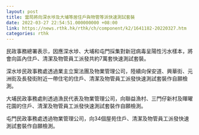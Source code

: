 ```yaml
---
layout: post
title: 當局將向深水埗及大埔等居住戶與物管等派快速測試套裝
date: 2022-03-27 22:54:51.000000000 +08:00
link: https://news.rthk.hk/rthk/ch/component/k2/1641182-20220327.htm
categories: rthk
---
```


民政事務總署表示，因應深水埗、大埔和屯門採集對新冠病毒呈陽性污水樣本，將會向區內住戶、清潔及物管員工派發共約7萬套快速測試套裝。

深水埗民政事務處透過業主立案法團及物業管理公司，陸續向保安道、興華街、元洲街及長發街附近一帶住宅的住戶、清潔及物管員工派發快速測試套裝作自願檢測。

大埔民政事務處則透過漁民代表及物業管理公司，向聯益漁村、三門仔新村及暉曜花園的住戶、清潔及物管員工派發快速測試套裝作自願檢測。

屯門民政事務處透過物業管理公司，向34個屋苑住戶、清潔及物管員工派發快速測試套裝作自願檢測。
